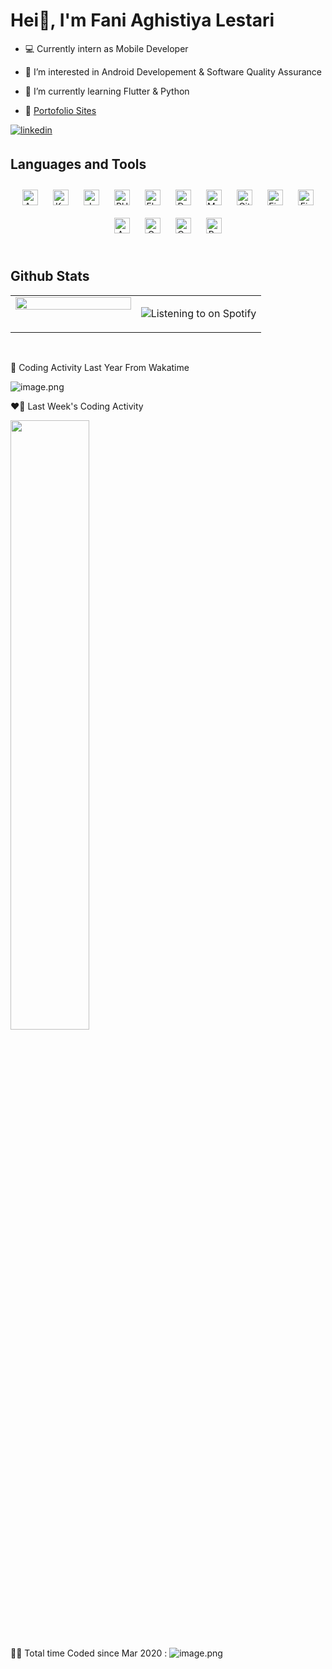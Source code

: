 # Hei👋, I'm Fani Aghistiya Lestari  
  

- 💻 Currently intern as Mobile Developer  
  

- 🔭 I’m interested in Android Developement & Software Quality Assurance  
  

- 🌱 I’m currently learning Flutter & Python  
  

-  🧰 [Portofolio Sites](https://sites.google.com/view/fanial/home)  
  
<a href="https://linkedin.com/in/fanial" target="_blank">
<img src=https://img.shields.io/badge/linkedin-%231E77B5.svg?&style=for-the-badge&logo=linkedin&logoColor=white alt=linkedin style="margin-bottom: 5px;" />
</a>  
<br/>  


## Languages and Tools  
<div align="center">  
<a href="https://www.android.com/intl/en_in/" target="_blank"><img style="margin: 10px" src="https://profilinator.rishav.dev/skills-assets/android-original-wordmark.svg" alt="Android" height="25" /></a>  
<a href="https://kotlinlang.org/" target="_blank"><img style="margin: 10px" src="https://profilinator.rishav.dev/skills-assets/kotlinlang-icon.svg" alt="Kotlin" height="25" /></a>  
<a href="https://www.java.com/" target="_blank"><img style="margin: 10px" src="https://profilinator.rishav.dev/skills-assets/java-original-wordmark.svg" alt="Java" height="25" /></a>  
<a href="https://www.php.net/" target="_blank"><img style="margin: 10px" src="https://profilinator.rishav.dev/skills-assets/php-original.svg" alt="PHP" height="25" /></a>  
<a href="https://flutter.dev/" target="_blank"><img style="margin: 10px" src="https://profilinator.rishav.dev/skills-assets/flutterio-icon.svg" alt="Flutter" height="25" /></a>  
<a href="https://dart.dev/" target="_blank"><img style="margin: 10px" src="https://profilinator.rishav.dev/skills-assets/dartlang-icon.svg" alt="Dart" height="25" /></a>  
<a href="https://www.mysql.com/" target="_blank"><img style="margin: 10px" src="https://profilinator.rishav.dev/skills-assets/mysql-original-wordmark.svg" alt="MySQL" height="25" /></a>  
<a href="https://github.com/" target="_blank"><img style="margin: 10px" src="https://profilinator.rishav.dev/skills-assets/git-scm-icon.svg" alt="Git" height="25" /></a>  
<a href="https://www.figma.com/" target="_blank"><img style="margin: 10px" src="https://profilinator.rishav.dev/skills-assets/figma-icon.svg" alt="Figma" height="25" /></a>  
<a href="https://firebase.google.com/" target="_blank"><img style="margin: 10px" src="https://profilinator.rishav.dev/skills-assets/firebase.png" alt="Firebase" height="25" /></a>  
<a href="https://www.arduino.cc/" target="_blank"><img style="margin: 10px" src="https://profilinator.rishav.dev/skills-assets/arduino.png" alt="Arduino" height="25" /></a>  
<a href="https://grafana.com/" target="_blank"><img style="margin: 10px" src="https://profilinator.rishav.dev/skills-assets/grafana.png" alt="Grafana" height="25" /></a>  
<a href="https://codeigniter.com/" target="_blank"><img style="margin: 10px" src="https://profilinator.rishav.dev/skills-assets/codeigniter.svg" alt="CodeIgniter" height="25" /></a>  
<a href="https://getbootstrap.com/docs/3.4/javascript/" target="_blank"><img style="margin: 10px" src="https://profilinator.rishav.dev/skills-assets/bootstrap-plain.svg" alt="Bootstrap" height="25" /></a>  
</div>  

<br/>  


## Github Stats  
<table><tr><td valign="top" width="50%">

<img src="https://github-readme-stats.vercel.app/api?username=fanial&show_icons=true&count_private=true&hide_border=true" align="left" style="width: 100%" />

</td><td valign="top" width="50%">

![Listening to on Spotify](https://spotify-github-profile.vercel.app/api/view.svg?uid=312rpdrwlptwzagppphuwnv7lxzi&redirect=true][https://spotify-github-profile.vercel.app/api/view.svg?uid=312rpdrwlptwzagppphuwnv7lxzi&cover_image=true&theme=natemoo-re&show_offline=false&background_color=000000&interchange=true&bar_color=53b14f&bar_color_cover=true)

</td></tr></table>  

<br/>  


🤠 Coding Activity Last Year From Wakatime

![image.png](https://wakatime.com/share/@fanial_32/47e235fe-fb87-4d1c-88ba-6b72ebc214ca.png)

❤️‍🔥 Last Week's Coding Activity

<img src="https://wakatime.com/share/@fanial_32/9233f11f-9927-41c9-863c-619d63a0b872.svg" width=50% height=50%>

👩‍💻 Total time Coded since Mar 2020 : ![image.png](https://wakatime.com/badge/user/77917ec2-3884-452e-9781-a2d3e3377a0b.svg)

<!---
fanial/fanial is a ✨ special ✨ repository because its `README.md` (this file) appears on your GitHub profile.
You can click the Preview link to take a look at your changes.
--->
